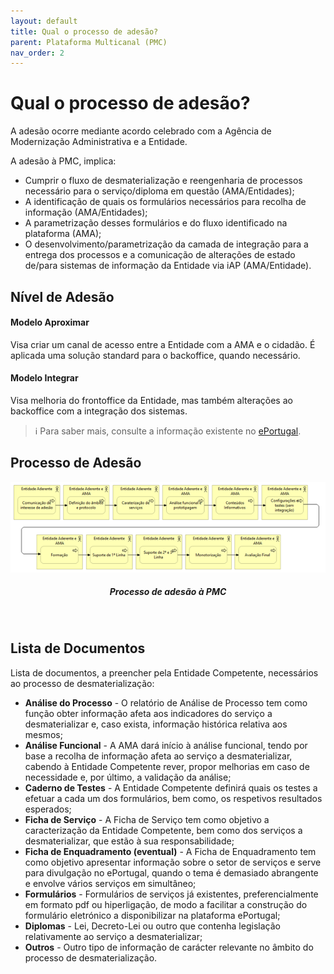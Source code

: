 ```yaml
---
layout: default
title: Qual o processo de adesão?
parent: Plataforma Multicanal (PMC)
nav_order: 2
---
```


# Qual o processo de adesão?

A adesão ocorre mediante acordo celebrado com a Agência de Modernização Administrativa e a Entidade.

A adesão à PMC, implica:

* Cumprir o fluxo de desmaterialização e reengenharia de processos necessário para o serviço/diploma em questão (AMA/Entidades);
* A identificação de quais os formulários necessários para recolha de informação (AMA/Entidades);
* A parametrização desses formulários e do fluxo identificado na plataforma (AMA);
* O desenvolvimento/parametrização da camada de integração para a entrega dos processos e a comunicação de alterações de estado de/para sistemas de informação da Entidade via iAP (AMA/Entidade).

## Nível de Adesão

#### **Modelo Aproximar**

Visa criar um canal de acesso entre a Entidade com a AMA e o cidadão. É aplicada uma solução standard para o backoffice, quando necessário.

#### **Modelo Integrar**

Visa melhoria do frontoffice da Entidade, mas também alterações ao backoffice com a integração dos sistemas.

> ℹ️ Para saber mais, consulte a informação existente no [ePortugal](https://eportugal.gov.pt/).


## Processo de Adesão

<div align="center">
  <img src="../../assets/images/pmc (2).png" alt="Processo de adesão à PMC">
  <h5>Processo de adesão à PMC</h5>
</div>
<br>

## Lista de Documentos

Lista de documentos, a preencher pela Entidade Competente, necessários ao processo de desmaterialização:

* **Análise do Processo** - O relatório de Análise de Processo tem como função obter informação afeta aos indicadores do serviço a desmaterializar e, caso exista, informação histórica relativa aos mesmos;
* **Análise Funcional** - A AMA dará início à análise funcional, tendo por base a recolha de informação afeta ao serviço a desmaterializar, cabendo à Entidade Competente rever, propor melhorias em caso de necessidade e, por último, a validação da análise;
* **Caderno de Testes** - A Entidade Competente definirá quais os testes a efetuar a cada um dos formulários, bem como, os respetivos resultados esperados;
* **Ficha de Serviço** - A Ficha de Serviço tem como objetivo a caracterização da Entidade Competente, bem como dos serviços a desmaterializar, que estão à sua responsabilidade;
* **Ficha de Enquadramento (eventual)** - A Ficha de Enquadramento tem como objetivo apresentar informação sobre o setor de serviços e serve para divulgação no ePortugal, quando o tema é demasiado abrangente e envolve vários serviços em simultâneo;
* **Formulários** - Formulários de serviços já existentes, preferencialmente em formato pdf ou hiperligação, de modo a facilitar a construção do formulário eletrónico a disponibilizar na plataforma ePortugal;
* **Diplomas** - Lei, Decreto-Lei ou outro que contenha legislação relativamente ao serviço a desmaterializar;
* **Outros** - Outro tipo de informação de carácter relevante no âmbito do processo de desmaterialização.
